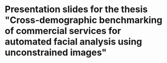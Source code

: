 # Presentation slides for the thesis "Cross-demographic benchmarking of commercial services for automated facial analysis using unconstrained images"